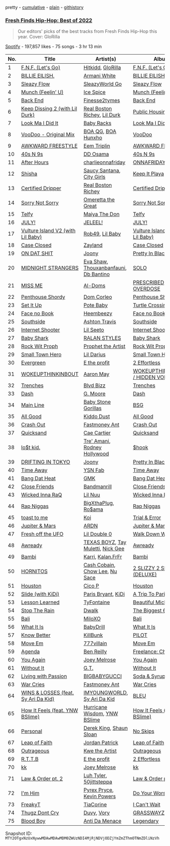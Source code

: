 pretty - [cumulative](/playlists/cumulative/37i9dQZF1DWW4igXXl2Qkp.md) - [plain](/playlists/plain/37i9dQZF1DWW4igXXl2Qkp) - [githistory](https://github.githistory.xyz/mackorone/spotify-playlist-archive/blob/main/playlists/plain/37i9dQZF1DWW4igXXl2Qkp)

### [Fresh Finds Hip\-Hop: Best of 2022](https://open.spotify.com/playlist/37i9dQZF1DWW4igXXl2Qkp)

> Our editors' picks of the best tracks from Fresh Finds Hip\-Hop this year\. Cover: GloRilla

[Spotify](https://open.spotify.com/user/spotify) - 197,857 likes - 75 songs - 3 hr 13 min

| No. | Title | Artist(s) | Album | Length |
|---|---|---|---|---|
| 1 | [F.N.F\. \(Let's Go\)](https://open.spotify.com/track/1vrFJDrysqmsNAgyjBzx4f) | [Hitkidd](https://open.spotify.com/artist/5pR1zWq3UPsOpW1pTWayLf), [GloRilla](https://open.spotify.com/artist/2qoQgPAilErOKCwE2Y8wOG) | [F.N.F\. \(Let's Go\)](https://open.spotify.com/album/1FkcZKerCfWg4nUItVHf9B) | 2:17 |
| 2 | [BILLIE EILISH.](https://open.spotify.com/track/27ZZdyTSQWI7Cug2d2PkqV) | [Armani White](https://open.spotify.com/artist/2qAwMsiIjTzlmfAkXKvhVA) | [BILLIE EILISH.](https://open.spotify.com/album/4MajX5vPeY4cX5pv6rf0sA) | 1:39 |
| 3 | [Sleazy Flow](https://open.spotify.com/track/5mt882Eqx22RwFOTE01jS8) | [SleazyWorld Go](https://open.spotify.com/artist/7FOQfJbC3e4GNoheojERnF) | [Sleazy Flow](https://open.spotify.com/album/4Qku5Zl0Smuzw2ZbupxtaV) | 1:51 |
| 4 | [Munch \(Feelin’ U\)](https://open.spotify.com/track/1jOgJN75btuUONIdf57vHz) | [Ice Spice](https://open.spotify.com/artist/3LZZPxNDGDFVSIPqf4JuEf) | [Munch \(Feelin’ U\)](https://open.spotify.com/album/0LgFPcU3P2HLGUtBQTBBpv) | 1:44 |
| 5 | [Back End](https://open.spotify.com/track/1QrL8zd8MIrCiOPuj02dxC) | [Finesse2tymes](https://open.spotify.com/artist/3OoC54nEM3Xl7Kn5hsDdpg) | [Back End](https://open.spotify.com/album/40dnVvzZfYX0330N1VqN89) | 2:45 |
| 6 | [Keep Dissing 2 \(with Lil Durk\)](https://open.spotify.com/track/3JFUEyfKdoCzAd2Gjj1dZZ) | [Real Boston Richey](https://open.spotify.com/artist/1iwUuIOKYjV7SKIg27v4zi), [Lil Durk](https://open.spotify.com/artist/3hcs9uc56yIGFCSy9leWe7) | [Public Housing](https://open.spotify.com/album/3H7rkiYB6yjsuMZbxApOCn) | 2:53 |
| 7 | [Look Ma I Did It](https://open.spotify.com/track/3uztfF7OXyy236dCjuCGqu) | [Baby Racks](https://open.spotify.com/artist/768KV6PLzzcqy1CRCMFUNW) | [Look Ma I Did It](https://open.spotify.com/album/7aQ7J34jTVnrnbdXs2PA8V) | 2:57 |
| 8 | [VooDoo \- Original Mix](https://open.spotify.com/track/4unr5Fdon9ADjCW4irnRxf) | [BOA QG](https://open.spotify.com/artist/1urzwf2o9FcFCgcmkPgcgZ), [BOA Hunxho](https://open.spotify.com/artist/2F3LBiE1vrZao4CoBEkKG6) | [VooDoo](https://open.spotify.com/album/1ImWN8VtzmAZcoYjc0dNtO) | 2:38 |
| 9 | [AWKWARD FREESTYLE](https://open.spotify.com/track/2ISyz9DRGEMrJN77ge3hi2) | [Eem Triplin](https://open.spotify.com/artist/5kxnZh8gXyXdIvCWbDMevT) | [AWKWARD FREESTYLE](https://open.spotify.com/album/2NCexUw6m7UA2YitYdirbV) | 2:07 |
| 10 | [40s N 9s](https://open.spotify.com/track/6tApynt36Q9U9Tl7ulJyL2) | [DD Osama](https://open.spotify.com/artist/4JpFNbLvh0BGXAubKIthEM) | [40s N 9s](https://open.spotify.com/album/5vGhbSeR8O9f0i0zOiZd6j) | 2:25 |
| 11 | [After Hours](https://open.spotify.com/track/6tYzs9xlEeYznMJpJ0sUkI) | [charlieonnafriday](https://open.spotify.com/artist/1hmTCch4tWOJmdqkf8nSRA) | [ONNAFRIDAY](https://open.spotify.com/album/1IAaioQOv2098ZeykyAxeb) | 2:37 |
| 12 | [Shisha](https://open.spotify.com/track/3GQ4WtNBEax7cYRGBNM0Js) | [Saucy Santana](https://open.spotify.com/artist/2NfwGBr2swqZ1rzE3kAV23), [City Girls](https://open.spotify.com/artist/37hAfseJWi0G3Scife12Il) | [Keep It Playa](https://open.spotify.com/album/1CIY3PA833LK8TVJpsSOvS) | 3:12 |
| 13 | [Certified Dripper](https://open.spotify.com/track/5jMnDNdpFkR1rrAo6ktupW) | [Real Boston Richey](https://open.spotify.com/artist/1iwUuIOKYjV7SKIg27v4zi) | [Certified Dripper](https://open.spotify.com/album/3dWl00RjWmmfezNRastKYM) | 2:32 |
| 14 | [Sorry Not Sorry](https://open.spotify.com/track/5nKD7DK30lxiDU6bXU3yJe) | [Omeretta the Great](https://open.spotify.com/artist/3wFzTRAvCLEACzbRmgBEHx) | [Sorry Not Sorry](https://open.spotify.com/album/7bGfHws5PFMJhAwRXitibQ) | 2:16 |
| 15 | [Telfy](https://open.spotify.com/track/4vj1VHAC9n8ZodCqdnauS7) | [Maiya The Don](https://open.spotify.com/artist/6S6u5pS5ywg7rv50rhpobQ) | [Telfy](https://open.spotify.com/album/6jzTgp5UKMbNgqbTbKbDZo) | 3:07 |
| 16 | [JULY!](https://open.spotify.com/track/19AXZT23r5dBDOE1J2NnY6) | [JELEEL!](https://open.spotify.com/artist/1FX1BFU0DbHRYgKP83pA0d) | [JULY!](https://open.spotify.com/album/5CJPh7CKwCy1Q7lfhZR9sd) | 1:31 |
| 17 | [Vulture Island V2 \(with Lil Baby\)](https://open.spotify.com/track/517rsPDbVf4yTZA2wtStRT) | [Rob49](https://open.spotify.com/artist/1jBoSSrbz9n4ehQWA4cZgB), [Lil Baby](https://open.spotify.com/artist/5f7VJjfbwm532GiveGC0ZK) | [Vulture Island V2 \(with Lil Baby\)](https://open.spotify.com/album/1z4EajqJadYSpvJw9yQzFb) | 3:29 |
| 18 | [Case Closed](https://open.spotify.com/track/1UzVWzwN8uBgDj264HPojF) | [Zayland](https://open.spotify.com/artist/5M9hQI5iiKLFHZ8JRaZafM) | [Case Closed](https://open.spotify.com/album/27wvgRfSLCcrIDIFxgtVNZ) | 2:10 |
| 19 | [ON DAT SHIT](https://open.spotify.com/track/2EydGl5jyjAPC4vAfRHm2U) | [Joony](https://open.spotify.com/artist/0gY0jm6QAzJCAslmZC3T35) | [Pretty In Black](https://open.spotify.com/album/0zGITDnaDBlBAyixXP7gJi) | 2:38 |
| 20 | [MIDNIGHT STRANGERS](https://open.spotify.com/track/2mt8tHAgl2q2Qpo2z15XMt) | [Eva Shaw](https://open.spotify.com/artist/638CPU1xRHUo6AmfZe3F2c), [Thouxanbanfauni](https://open.spotify.com/artist/1O8X4zxUh4AdAPFttOTlLr), [Db Bantino](https://open.spotify.com/artist/5ltYVQ8xZcX9CnLT4Jl0sa) | [SOLO](https://open.spotify.com/album/0C1rCiWg2VxcAH7SKdG55B) | 3:14 |
| 21 | [MISS ME](https://open.spotify.com/track/0pdPxgbELAsqhIKpezAGjz) | [Al\-Doms](https://open.spotify.com/artist/2SjTz6It0TjopEYQjJMxqb) | [PRESCRIBED OVERDOSE](https://open.spotify.com/album/1gMvkEF8Iw9ub7yrRqtwMl) | 2:39 |
| 22 | [Penthouse Shordy](https://open.spotify.com/track/6vOedMRRZuckfMknIswvLv) | [Dom Corleo](https://open.spotify.com/artist/6nFBSlEb2tkIOH3YtIIw6F) | [Penthouse Shordy](https://open.spotify.com/album/5UvkWBdAiecCeFWJBKxv9S) | 2:06 |
| 23 | [Set It Up](https://open.spotify.com/track/2FlXN6JgSJhzUMXyD8cd6I) | [Pote Baby](https://open.spotify.com/artist/1K2CImmhCW2QVfppHo4Nfj) | [Turtle Crossing](https://open.spotify.com/album/1IjVN39eXQyaxgG6wVJYQA) | 3:37 |
| 24 | [Face no Book](https://open.spotify.com/track/1onwHSIPJECEhwcMJlyEIB) | [Heembeezy](https://open.spotify.com/artist/0ywBEn3tITirlskY3SZBei) | [Face no Book](https://open.spotify.com/album/0PDBBWqqZNwj6yhLe6Fq88) | 2:24 |
| 25 | [Southside](https://open.spotify.com/track/5kRAI8FU35oY52jn8xwrI0) | [Ashton Travis](https://open.spotify.com/artist/5QFkhK4qG4aIeYZIWg2DO8) | [Southside](https://open.spotify.com/album/1bBH7XmYduj4tVTip9zuRo) | 3:21 |
| 26 | [Internet Shooter](https://open.spotify.com/track/5AC6Q3bRtfUCzvlsBbdeVw) | [Lil Seeto](https://open.spotify.com/artist/6Tcv81NwhshAZnSsoJT0WI) | [Internet Shooter](https://open.spotify.com/album/0lQKfhqKTBEiCllzPa7b6M) | 1:57 |
| 27 | [Baby Shark](https://open.spotify.com/track/7Hij0MzGIK43J8sQsrzcdB) | [RALAN STYLES](https://open.spotify.com/artist/5Vjj1sZw4lyTGfbJZ9epbY) | [Baby Shark](https://open.spotify.com/album/5GxnOGqSFpOsWVuDg7GRMQ) | 2:36 |
| 28 | [Rock Wit Proph](https://open.spotify.com/track/6c6WMifL0O4QXMTQOhbB9M) | [Prophet the Artist](https://open.spotify.com/artist/0vXtpskNA5slWYQBsjlaJU) | [Rock Wit Proph](https://open.spotify.com/album/2MzJhr9etdHt3IEGvCLZoN) | 2:45 |
| 29 | [Small Town Hero](https://open.spotify.com/track/6iIYNSgl75Qxu2NuCCVOyn) | [Lil Darius](https://open.spotify.com/artist/2QFzplw4w06o3HuBhjrPnn) | [Small Town Hero](https://open.spotify.com/album/1SCuJvcYfNY89wKl1pyQx1) | 2:57 |
| 30 | [Evergreen](https://open.spotify.com/track/3mnIaH7Fe4MYAjvRGADkBA) | [E the profit](https://open.spotify.com/artist/55ZKRn4w3oNhBMV7sgG1PP) | [2 Effortless](https://open.spotify.com/album/7oAmbqYiBL1MN2FGdRQ0rz) | 1:56 |
| 31 | [WOKEUPTHINKINBOUT](https://open.spotify.com/track/3HpRwCE2XIB9u1VXj5R6T9) | [Aaron May](https://open.spotify.com/artist/2rwALQ1SXdfUWPUd6WOfYS) | [WOKEUPTHINKINBOUT / HIDDEN VOICES](https://open.spotify.com/album/5YvxEnP5o1gFq3tynqsPBf) | 2:34 |
| 32 | [Trenches](https://open.spotify.com/track/2TGJK0K2RDjpiRFQUF19Fv) | [Blvd Bizz](https://open.spotify.com/artist/5iESzq4XdJXus218beNwep) | [Trenches](https://open.spotify.com/album/3O0F0pbVnyDsj0S7AhYQsv) | 2:15 |
| 33 | [Dash](https://open.spotify.com/track/44GvMGkbk1ya7cHr3zr7Ih) | [G\. Moore](https://open.spotify.com/artist/3psIP4EUjaw8zj91e5QAnz) | [Dash](https://open.spotify.com/album/6mach9nHSda3x1AXFpNVSK) | 3:00 |
| 34 | [Main Line](https://open.spotify.com/track/28tm5peRtid0jX6eYqGstU) | [Baby Stone Gorillas](https://open.spotify.com/artist/0jAP1TzUaPmRmcB5j1FMs3) | [BSG](https://open.spotify.com/album/0TI6jFxQXiuspIZuoB6dF3) | 3:40 |
| 35 | [All Good](https://open.spotify.com/track/0ohMQuYZWheaMZnVbGSQvY) | [Kiddo Dust](https://open.spotify.com/artist/3xTldyWVORsVkohxA7guSQ) | [All Good](https://open.spotify.com/album/4GUbYemdf4ctTOW9MNv3Tj) | 2:46 |
| 36 | [Crash Out](https://open.spotify.com/track/5jVMF4xmwfdwWZNUhHdX27) | [Fastmoney Ant](https://open.spotify.com/artist/1r1AoJILFfEvsqNiG85zwL) | [Crash Out](https://open.spotify.com/album/2C1OiqSN5IXX9BQyojVT6Z) | 2:53 |
| 37 | [Quicksand](https://open.spotify.com/track/5BdckqMqMlq3XWX3Pgr8WY) | [Cae Cartier](https://open.spotify.com/artist/1ynSbjcRtqlVYJwYwnE3KD) | [Quicksand](https://open.spotify.com/album/3lXXeDXAOGErPbuGwhZ3Of) | 2:10 |
| 38 | [lo$t kid.](https://open.spotify.com/track/6vQK5arrwdS2rrpNJWJ3EI) | [Tre' Amani](https://open.spotify.com/artist/48Py72qV4J4hzvJXXRDNz0), [Rodney Hollywood](https://open.spotify.com/artist/2RyjqNp5fTdWENGR0vRTVv) | [$hook](https://open.spotify.com/album/40a2ZAxxlBBxwP6wCNrAfM) | 2:28 |
| 39 | [DRIFTING IN TOKYO](https://open.spotify.com/track/4Sx3LWJDdzWIvyOgQJ9vXt) | [Joony](https://open.spotify.com/artist/0gY0jm6QAzJCAslmZC3T35) | [Pretty In Black](https://open.spotify.com/album/0zGITDnaDBlBAyixXP7gJi) | 1:48 |
| 40 | [Time Away](https://open.spotify.com/track/7mJFpjuA85IyMmsHflTwX3) | [YSN Fab](https://open.spotify.com/artist/4e7DLHD3L0VvT1ubv5oq0w) | [Time Away](https://open.spotify.com/album/0Tk1KpRvKLUC00wWoayxVj) | 3:17 |
| 41 | [Bang Dat Heat](https://open.spotify.com/track/4bZDbaoE3RHlnKKyDMNEjS) | [GMK](https://open.spotify.com/artist/45n8IV3vVbqD8xm8aVtfUj) | [Bang Dat Heat](https://open.spotify.com/album/3uuAAFhktnGxDQDWpvIRNb) | 1:53 |
| 42 | [Close Friends](https://open.spotify.com/track/3pU2KkdQkI0lVjVInjFhgB) | [Bandmanrill](https://open.spotify.com/artist/2SyMN1PdSuQpZgrYXrkai1) | [Close Friends](https://open.spotify.com/album/1N6EM0uF39G1A3uHPO6oIX) | 1:30 |
| 43 | [Wicked Inna RaQ](https://open.spotify.com/track/6Qc6KIe2HMCtHAE8M7PC4s) | [Lil Nuu](https://open.spotify.com/artist/4BcULtFSsSVrAC5TbjPHWE) | [Wicked Inna RaQ](https://open.spotify.com/album/2UQE2FyVFL2Sk3JLzqvmV7) | 2:31 |
| 44 | [Rap Niggas](https://open.spotify.com/track/4LutKtVnLcOiZHO3SWaYZr) | [BigXthaPlug](https://open.spotify.com/artist/6qxpnaukVayrQn6ViNvu9I), [Ro$ama](https://open.spotify.com/artist/6sacEP77oivRMuZRlOuSCr) | [Rap Niggas](https://open.spotify.com/album/4eqIEeiyBrDTAFNNnncsgu) | 2:44 |
| 45 | [toast to me](https://open.spotify.com/track/10LemwZmInVe9JAmxumuS0) | [Koi](https://open.spotify.com/artist/76Plkuk64KSXfG04kwxNZk) | [Trial & Error](https://open.spotify.com/album/69InntOILjCPOdXZ9aDBzn) | 2:17 |
| 46 | [Jupiter & Mars](https://open.spotify.com/track/1qJlpodv8hEJGmhdo3NERe) | [ARDN](https://open.spotify.com/artist/5jxe5kzLkm5ICEy03BcLwo) | [Jupiter & Mars](https://open.spotify.com/album/7JczLjVoMsk8fG9pJz0MPT) | 3:16 |
| 47 | [Fresh off the UFO](https://open.spotify.com/track/5Q88G46AC8cknIpPepDQ3F) | [Lil Double 0](https://open.spotify.com/artist/4uKEP0JYfpFtngWlgViewd) | [Walk Down World](https://open.spotify.com/album/473RR17P3qtAmh22uLUqhX) | 1:55 |
| 48 | [Awready](https://open.spotify.com/track/29Bpg0Agd8i1R9lBoZ9Zbi) | [TEXAS BOYZ](https://open.spotify.com/artist/40qj4OBMZQvOZfqhoSE758), [Tay Muletti](https://open.spotify.com/artist/1VfrgiZIcpiZ1Gyt33B4K4), [Nick Gee](https://open.spotify.com/artist/2j4J0aRH03VIVHG31jCUuh) | [Awready](https://open.spotify.com/album/3QfIpWyod9hiAsYFYXA9qt) | 2:21 |
| 49 | [Bambi](https://open.spotify.com/track/7agBfdnarV5mFCouvfIVVj) | [Karri](https://open.spotify.com/artist/6EYGGkM2JDpX5CjHpGkiME), [Kalan.FrFr](https://open.spotify.com/artist/47TMF0JlFsz01KilGzc5Ly) | [Bambi](https://open.spotify.com/album/50euaJScnQPyUSbh1Wy9TY) | 2:34 |
| 50 | [HORNITOS](https://open.spotify.com/track/3AebqSXzsI5oi9N2SwzorN) | [Cash Cobain](https://open.spotify.com/artist/2R0CFyeMDiRbfkhkIMbyl1), [Chow Lee](https://open.spotify.com/artist/3yQMCDmPQPJlf6xJMzcnZL), [Nu Sace](https://open.spotify.com/artist/3zsZV7LXUf0yZ2fdUtHhfz) | [2 SLIZZY 2 SEXY \(DELUXE\)](https://open.spotify.com/album/0xt9g8Z9ycCUDlKcSMZsBy) | 2:05 |
| 51 | [Houston](https://open.spotify.com/track/5754CiPkCAMNcu9DjkVPlb) | [Cico P](https://open.spotify.com/artist/3jAZsSIIA8HLjxR99biJyx) | [Houston](https://open.spotify.com/album/74CvpjIheYmmwEqHO9b7kV) | 2:48 |
| 52 | [Slide \(with KiDi\)](https://open.spotify.com/track/4lbXuTWvKI6Xnfnla0QRar) | [Paris Bryant](https://open.spotify.com/artist/4Ng21p92TPTkeAcXJlSB2u), [KiDi](https://open.spotify.com/artist/14PimM6ohO2gYftuwTam9V) | [A Trip To Paris](https://open.spotify.com/album/3Iz17W8WgENVednqfGnBSv) | 3:16 |
| 53 | [Lesson Learned](https://open.spotify.com/track/3rahkSYrtJdTqUVK9NiHt0) | [TyFontaine](https://open.spotify.com/artist/3U1jsFYwwJHv7VB4Frf3F4) | [Beautiful Michi Girls](https://open.spotify.com/album/66FVuwCSWibe0HDy99KKmo) | 2:31 |
| 54 | [Stop The Rain](https://open.spotify.com/track/6vzpP1XxGsUw0zHCDS4sIX) | [Dwalk](https://open.spotify.com/artist/6eTtN1ArNtkXCPZJ8riM0T) | [The Biggest 6](https://open.spotify.com/album/1IyesdAqIGoe92UBLnFm0Z) | 1:49 |
| 55 | [Bali](https://open.spotify.com/track/5hnl4JlzYGDwYCYuqRxJ9w) | [MiloXO](https://open.spotify.com/artist/1GikQjAs1mSTJtZKPi3hWr) | [Bali](https://open.spotify.com/album/5owzKcMzXDah0XN00JTioy) | 3:09 |
| 56 | [What It Is](https://open.spotify.com/track/1NkDnv0l3TnbHhn58HP51i) | [BabyDrill](https://open.spotify.com/artist/4Q7FV4mw6Q3va79JwftGRv) | [What It Is](https://open.spotify.com/album/2bOxoVXjjt3YwBIYhtVzoq) | 2:09 |
| 57 | [Know Better](https://open.spotify.com/track/5u1Vx9SOZig0AkpzuxMm6G) | [KillBunk](https://open.spotify.com/artist/7FGjkq9WfrRmBFL64ST0p9) | [PILOT](https://open.spotify.com/album/55OCHRmtui8f2u4EpDxpBv) | 3:19 |
| 58 | [Move Em](https://open.spotify.com/track/53sHnylvna8fZ87A1PleQF) | [777villain](https://open.spotify.com/artist/1W1JrFrwTTyv081hWOQJa7) | [Move Em](https://open.spotify.com/album/1FDkz3BOWMyftZVSK78c3k) | 2:20 |
| 59 | [Agenda](https://open.spotify.com/track/0nX7KNx98Ug3AwY9XuLQUA) | [Ben Reilly](https://open.spotify.com/artist/4lrP5UPxljRj14uzlXgZgv) | [Freelance: Charlie](https://open.spotify.com/album/2Z43pvAmKDJdHAVhC4a7ga) | 3:44 |
| 60 | [You Again](https://open.spotify.com/track/5Kfn8EXu3UyzUuLk6PK4Og) | [Joey Melrose](https://open.spotify.com/artist/6b29OPfOOGNOsUOFLfxRrc) | [You Again](https://open.spotify.com/album/073EQPQAZCduQsVlppMv2J) | 2:10 |
| 61 | [Without It](https://open.spotify.com/track/6CoB0S7aB6xc1PfQKqGqEG) | [G.T.](https://open.spotify.com/artist/7LPqtwClp78XM85lJWaiKQ) | [Without It](https://open.spotify.com/album/6higufYr86g2bscfhaCukP) | 2:17 |
| 62 | [Living with Passion](https://open.spotify.com/track/4g6wkPxpmgBlC6rAtHyaWM) | [BIGBABYGUCCI](https://open.spotify.com/artist/1ra8ujbJcZrV5aUjcfzFKs) | [Soda & Syrup](https://open.spotify.com/album/1XTk34A8ouLWhEWZ71EIig) | 2:10 |
| 63 | [War Cries](https://open.spotify.com/track/5K04xQn30QaNp4WyT8DDic) | [Fastmoney Ant](https://open.spotify.com/artist/1r1AoJILFfEvsqNiG85zwL) | [War Cries](https://open.spotify.com/album/30slXEZQTucfmq8bWQaWk6) | 2:29 |
| 64 | [WINS & LOSSES \(feat\. Sy Ari Da Kid\)](https://open.spotify.com/track/1oZpXneG5zml1Gt9iUGbfs) | [IMYOUNGWORLD](https://open.spotify.com/artist/08ngafsXwRT3J172UID0xq), [Sy Ari Da Kid](https://open.spotify.com/artist/5ZI5pbnKxA6Qy1fVNsjCp0) | [BLEU](https://open.spotify.com/album/4sALn5TfzV3CJXVUE6kX6L) | 2:46 |
| 65 | [How It Feels \(feat\. YNW BSlime\)](https://open.spotify.com/track/1kTUHCB8NPqAPSnI5D1YIG) | [Hurricane Wisdom](https://open.spotify.com/artist/4PooHx6BstbetDtBMrLyV7), [YNW BSlime](https://open.spotify.com/artist/2KCRLxlHd2OgZG6YAOAcSu) | [How It Feels \(feat\. YNW BSlime\)](https://open.spotify.com/album/28Fjbqnkqv9LmOGLehRIVT) | 2:33 |
| 66 | [Personal](https://open.spotify.com/track/7C59YwmluaerX18OcxUkhE) | [Derek King](https://open.spotify.com/artist/0hF1ENHHpEGZxdRdqwMr6E), [Shaun Sloan](https://open.spotify.com/artist/4bbKZi7t8CaAYqrpe37asy) | [No Skips](https://open.spotify.com/album/2Jyx38tthBkdRBZt4XLKpq) | 3:20 |
| 67 | [Leap of Faith](https://open.spotify.com/track/27o9ELKZ16uywo2Zn5N9su) | [Jordan Patrick](https://open.spotify.com/artist/6RNwpkHO4dnMjaqz4F2Fkt) | [Leap of Faith](https://open.spotify.com/album/6gtvhfkr26KO5qIq3GHQuX) | 3:11 |
| 68 | [Outrageous](https://open.spotify.com/track/4it49qob9Ey8yra3WFzdN3) | [Kwe the Artist](https://open.spotify.com/artist/1QduOP354RYyRRGRuvYPD2) | [Outrageous](https://open.spotify.com/album/3QGfzF79s7IMddonxo0EcH) | 2:54 |
| 69 | [R.T.T.B](https://open.spotify.com/track/40NuHUtRB6oedbFV1O2Rph) | [E the profit](https://open.spotify.com/artist/55ZKRn4w3oNhBMV7sgG1PP) | [2 Effortless](https://open.spotify.com/album/7oAmbqYiBL1MN2FGdRQ0rz) | 2:10 |
| 70 | [kk](https://open.spotify.com/track/1uMUNMy7e6hCZiyEToTgkL) | [Joey Melrose](https://open.spotify.com/artist/6b29OPfOOGNOsUOFLfxRrc) | [kk](https://open.spotify.com/album/7KLPVcPZacdf2bhnIMFha3) | 1:53 |
| 71 | [Law & Order pt\. 2](https://open.spotify.com/track/0EhR86E9VVSzG0LdEer4lF) | [Luh Tyler](https://open.spotify.com/artist/1K15GRZZATsCJyGJ4bYiEz), [50jittsteppa](https://open.spotify.com/artist/66SnTS1LSlpzHDr738sLJf) | [Law & Order pt\. 2](https://open.spotify.com/album/4u1rHyPBNxoyvCG93RKJOM) | 3:59 |
| 72 | [I'm Him](https://open.spotify.com/track/4wHbKkgXBSUA2kke4v95WS) | [Pyrex Pryce](https://open.spotify.com/artist/7HkRWn9KQavVjW2lCTGi3K), [Kevin Powers](https://open.spotify.com/artist/4X8TR9pBFyewFlIDYt1o2s) | [Do Your Worst](https://open.spotify.com/album/2zoKhONaJBKUHsbPZLFubF) | 2:38 |
| 73 | [FreakyT](https://open.spotify.com/track/4CCrZzRdeWYrWJ0DoN4XCa) | [TiaCorine](https://open.spotify.com/artist/39i5B6umzWzkfMe12JrMwW) | [I Can't Wait](https://open.spotify.com/album/2aWH1TBFvdbwGXXic7bqE7) | 2:14 |
| 74 | [Thugz Dont Cry](https://open.spotify.com/track/7gGJyJ3Ft5xRn2JHdrd62N) | [Duvy](https://open.spotify.com/artist/3HShZ9OYr5GdhHI8DU9Yzy), [Vory](https://open.spotify.com/artist/0GeeIVcvGA8GSlWsoY1dkG) | [GRASSWAYZ](https://open.spotify.com/album/6BC6u8kIWICEcamEVUN3yM) | 2:45 |
| 75 | [Blood Boy](https://open.spotify.com/track/5aqeqiO73dCUNfrOX6NxD3) | [Anti Da Menace](https://open.spotify.com/artist/7jkEdcZtIMWXlEM5sgZ2uK) | [Legendary](https://open.spotify.com/album/7pDUpSYX9059HWV94jJbqQ) | 2:29 |

Snapshot ID: `MTY2OTgxNzUxNywwMDAwMDAwMDM0ZWUzNDI4MjRjNDVjODZjYmZmZThmOTNmZDliNzVh`
